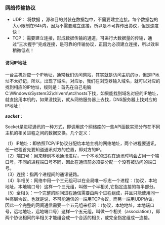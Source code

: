 ### 网络传输协议 ###
- UDP： 将数据 ，源和目的封装在数据包中，不需要建立连接。每个数据包的大小限制在64k内，因为不需要建立连接，所以是不可靠传出协议，但是速度快！
- TCP： 需要建立连接，形成数据传输的通道，可进行大数据量的传输，通过“三次握手”完成连接，是可靠的传输协议，正因为必须建立连接，所以效率稍微低点！   

#### 访问IP地址 ####
一台主机对应一个IP地址，通常我们访问网站，其实就是访问主机的ip，但是IP地址不太好记，所以，出现了域名，对应ip，我们在浏览器输入域名，就可以对应的找到相应的IP地址，规则是：首先在自己电脑C:\Windows\System32\drivers\etc\hosts下找，如果能找到域名对应的IP地址，就直接用本机的，如果没找到，就从网络服务器上去找，DNS服务器上找对应的IP地址！

***socket***：  

Socket是进程通讯的一种方式，即调用这个网络库的一些API函数实现分布在不同主机的相关进程之间的数据交换。几个定义：  

（1）IP地址：即依照TCP/IP协议分配给本地主机的网络地址，两个进程要通讯，任一进程首先要知道通讯对方的位置，即对方的IP。  
（2）端口号：用来辨别本地通讯进程，一个本地的进程在通讯时均会占用一个端口号，不同的进程端口号不同，因此在通讯前必须要分配一个没有被访问的端口号。  
（3）连接：指两个进程间的通讯链路。  
（4）半相关：网络中用一个三元组可以在全局唯一标志一个进程：（协议，本地地址，本地端口号）这样一个三元组，叫做一个半相关,它指定连接的每半部分。  
（5）全相关：一个完整的网间进程通信需要由两个进程组成，并且只能使用同一种高层协议。也就是说，不可能通信的一端用TCP协议，而另一端用UDP协议。因此一个完整的网间通信需要一个五元组来标识：（协议，本地地址，本地端口号，远地地址，远地端口号）这样一个五元组，叫做一个相关（association），即两个协议相同的半相关才能组合成一个合适的相关，或完全指定组成一连接。